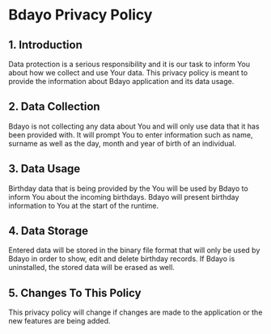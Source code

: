 # **Bdayo Privacy Policy**

## 1. Introduction
Data protection is a serious responsibility and it is our task to inform You about how we collect and use Your data. This privacy policy is meant to provide the information about Bdayo application and its data usage.

## 2. Data Collection
Bdayo is not collecting any data about You and will only use data that it has been provided with. It will prompt You to enter information such as name, surname as well as the day, month and year of birth of an individual.

## 3. Data Usage
Birthday data that is being provided by the You will be used by Bdayo to inform You about the incoming birthdays. Bdayo will present birthday information to You at the start of the runtime.

## 4. Data Storage
Entered data will be stored in the binary file format that will only be used by Bdayo in order to show, edit and delete birthday records. If Bdayo is uninstalled, the stored data will be erased as well.

## 5. Changes To This Policy
This privacy policy will change if changes are made to the application or the new features are being added.
